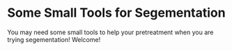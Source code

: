 # Some Small Tools for Segementation #
You may need some small tools to help your pretreatment when you are trying segementation!
Welcome!
